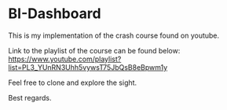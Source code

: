 # BI-Dashboard

This is my implementation of the crash course found on youtube.

Link to the playlist of the course can be found below: https://www.youtube.com/playlist?list=PL3_YUnRN3Uhh5vywsT75JbQsB8eBpwm1y

Feel free to clone and explore the sight.

Best regards.
